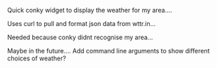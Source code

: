 

Quick conky widget to display the weather for my area.... 

Uses curl to pull and format json data from wttr.in...

Needed because conky didnt recognise my area... 

Maybe in the future.... Add command line arguments to show different choices of weather? 
